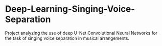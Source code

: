 # Deep-Learning-Singing-Voice-Separation
Project analyzing the use of deep U-Net Convolutional Neural Networks for the task of singing voice separation in musical arrangements.
